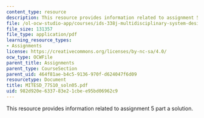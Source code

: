 ```yaml
---
content_type: resource
description: This resource provides information related to assignment 5 part a solution.
file: /ol-ocw-studio-app/courses/ids-338j-multidisciplinary-system-design-optimization-spring-2010/982d920e633783e21cbee95bd06962c9_MITESD_77S10_soln05.pdf
file_size: 131357
file_type: application/pdf
learning_resource_types:
- Assignments
license: https://creativecommons.org/licenses/by-nc-sa/4.0/
ocw_type: OCWFile
parent_title: Assignments
parent_type: CourseSection
parent_uid: 464f81ae-b4c5-9136-970f-d624047f6d09
resourcetype: Document
title: MITESD_77S10_soln05.pdf
uid: 982d920e-6337-83e2-1cbe-e95bd06962c9
---
```

This resource provides information related to assignment 5 part a solution.